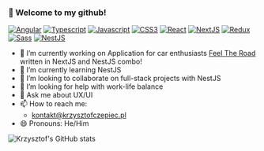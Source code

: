 ### 👋 Welcome to my github!

[![Angular](https://img.shields.io/badge/angular-%2361DAFB.svg?style=for-the-badge&logo=angular&logoColor=white&color=red)]()
[![Typescript](https://img.shields.io/badge/typescript-%23007ACC.svg?style=for-the-badge&logo=typescript&logoColor=white)]()
[![Javascript](https://img.shields.io/badge/javascript-%23323330.svg?style=for-the-badge&logo=javascript&logoColor=%23F7DF1E)]()
[![CSS3](https://img.shields.io/badge/CSS3-%231572B6.svg?style=for-the-badge&logo=css3&logoColor=white)]()
[![React](https://img.shields.io/badge/react-%2361DAFB.svg?style=for-the-badge&logo=react&logoColor=white)]()
[![NextJS](https://img.shields.io/badge/next.js-%2361DAFB.svg?style=for-the-badge&logo=next.js&logoColor=white&color=black)]()
[![Redux](https://img.shields.io/badge/redux-%23764ABC.svg?style=for-the-badge&logo=redux&logoColor=white)]()
[![Sass](https://img.shields.io/badge/sass-%23CC6699.svg?style=for-the-badge&logo=sass&logoColor=white)]()
[![NestJS](https://img.shields.io/badge/nestjs-%2361DAFB.svg?style=for-the-badge&logo=nestjs&logoColor=white&color=ea2845)]()

- 🔭 I’m currently working on Application for car enthusiasts [Feel The Road](https://feeltheroad.info/pl) written in NextJS and NestJS combo!
- 🌱 I’m currently learning NestJS
- 👯 I’m looking to collaborate on full-stack projects with NestJS
- 🤔 I’m looking for help with work-life balance
- 💬 Ask me about UX/UI
- 📫 How to reach me: 
  - kontakt@krzysztofczepiec.pl
- 😄 Pronouns: He/Him

![Krzysztof's GitHub stats](https://github-readme-stats.vercel.app/api?username=kczepiec&show_icons=true&theme=transparent)
